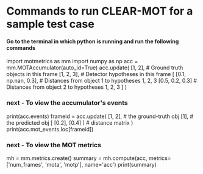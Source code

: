 # Commands to run CLEAR-MOT for a sample test case
#### Go to the terminal in which python is running and run the following commands 

import motmetrics as mm
import numpy as np
acc = mm.MOTAccumulator(auto_id=True)
acc.update(
    [1, 2],                     # Ground truth objects in this frame
    [1, 2, 3],                  # Detector hypotheses in this frame
    [
        [0.1, np.nan, 0.3],     # Distances from object 1 to hypotheses 1, 2, 3
        [0.5,  0.2,   0.3]      # Distances from object 2 to hypotheses 1, 2, 3
    ]
)

### next - To view the accumulator's events 
print(acc.events)
frameid = acc.update(
    [1, 2], # the ground-truth obj
    [1],  # the predicted obj
    [
        [0.2], 
        [0.4]
    ] # distance matrix
)
print(acc.mot_events.loc[frameid])

### next - To view the MOT metrics
mh = mm.metrics.create()
summary = mh.compute(acc, metrics=['num_frames', 'mota', 'motp'], name='acc')
print(summary)
